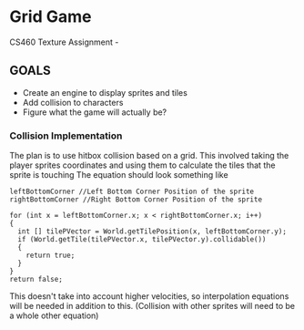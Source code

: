 # Grid Game
CS460 Texture Assignment - 

## GOALS
 - Create an engine to display sprites and tiles
 - Add collision to characters
 - Figure what the game will actually be?

### Collision Implementation
The plan is to use hitbox collision based on a grid.
This involved taking the player sprites coordinates and using them to calculate the tiles that the sprite is touching
The equation should look something like
```
leftBottomCorner //Left Bottom Corner Position of the sprite
rightBottomCorner //Right Bottom Corner Position of the sprite

for (int x = leftBottomCorner.x; x < rightBottomCorner.x; i++)
{
  int [] tilePVector = World.getTilePosition(x, leftBottomCorner.y);
  if (World.getTile(tilePVector.x, tilePVector.y).collidable())
  {
    return true;
  }
}
return false;
```
This doesn't take into account higher velocities, so interpolation equations will be needed in addition to this.
(Collision with other sprites will need to be a whole other equation)
